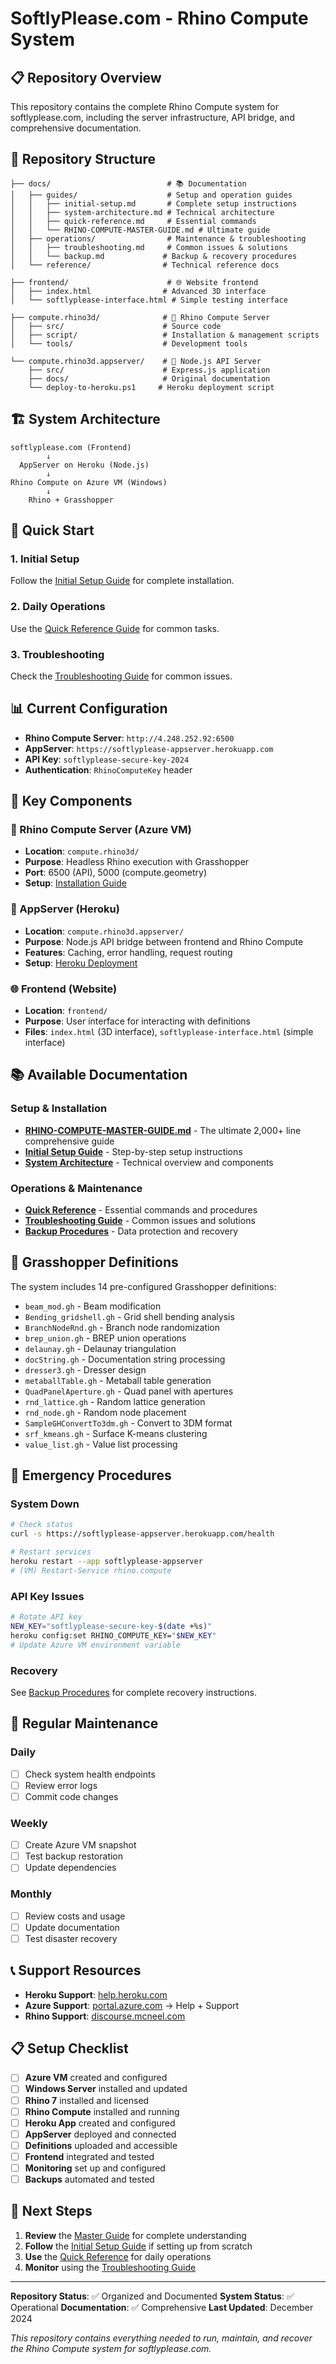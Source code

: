 # SoftlyPlease.com - Rhino Compute System

## 📋 Repository Overview

This repository contains the complete Rhino Compute system for softlyplease.com, including the server infrastructure, API bridge, and comprehensive documentation.

## 📁 Repository Structure

```
├── docs/                          # 📚 Documentation
│   ├── guides/                    # Setup and operation guides
│   │   ├── initial-setup.md       # Complete setup instructions
│   │   ├── system-architecture.md # Technical architecture
│   │   ├── quick-reference.md     # Essential commands
│   │   └── RHINO-COMPUTE-MASTER-GUIDE.md # Ultimate guide
│   ├── operations/                # Maintenance & troubleshooting
│   │   ├── troubleshooting.md     # Common issues & solutions
│   │   └── backup.md             # Backup & recovery procedures
│   └── reference/                # Technical reference docs

├── frontend/                      # 🌐 Website frontend
│   ├── index.html                # Advanced 3D interface
│   └── softlyplease-interface.html # Simple testing interface

├── compute.rhino3d/              # 🦏 Rhino Compute Server
│   ├── src/                      # Source code
│   ├── script/                   # Installation & management scripts
│   └── tools/                    # Development tools

└── compute.rhino3d.appserver/    # 🚀 Node.js API Server
    ├── src/                      # Express.js application
    ├── docs/                     # Original documentation
    └── deploy-to-heroku.ps1     # Heroku deployment script
```

## 🏗️ System Architecture

```
softlyplease.com (Frontend)
        ↓
  AppServer on Heroku (Node.js)
        ↓
Rhino Compute on Azure VM (Windows)
        ↓
    Rhino + Grasshopper
```

## 🚀 Quick Start

### 1. Initial Setup
Follow the [Initial Setup Guide](docs/guides/initial-setup.md) for complete installation.

### 2. Daily Operations
Use the [Quick Reference Guide](docs/guides/quick-reference.md) for common tasks.

### 3. Troubleshooting
Check the [Troubleshooting Guide](docs/operations/troubleshooting.md) for common issues.

## 📊 Current Configuration

- **Rhino Compute Server**: `http://4.248.252.92:6500`
- **AppServer**: `https://softlyplease-appserver.herokuapp.com`
- **API Key**: `softlyplease-secure-key-2024`
- **Authentication**: `RhinoComputeKey` header

## 🔧 Key Components

### 🦏 Rhino Compute Server (Azure VM)
- **Location**: `compute.rhino3d/`
- **Purpose**: Headless Rhino execution with Grasshopper
- **Port**: 6500 (API), 5000 (compute.geometry)
- **Setup**: [Installation Guide](docs/guides/initial-setup.md#step-3-rhino-compute-installation)

### 🚀 AppServer (Heroku)
- **Location**: `compute.rhino3d.appserver/`
- **Purpose**: Node.js API bridge between frontend and Rhino Compute
- **Features**: Caching, error handling, request routing
- **Setup**: [Heroku Deployment](docs/guides/initial-setup.md#step-5-heroku-deployment)

### 🌐 Frontend (Website)
- **Location**: `frontend/`
- **Purpose**: User interface for interacting with definitions
- **Files**: `index.html` (3D interface), `softlyplease-interface.html` (simple interface)

## 📚 Available Documentation

### Setup & Installation
- **[RHINO-COMPUTE-MASTER-GUIDE.md](docs/guides/RHINO-COMPUTE-MASTER-GUIDE.md)** - The ultimate 2,000+ line comprehensive guide
- **[Initial Setup Guide](docs/guides/initial-setup.md)** - Step-by-step setup instructions
- **[System Architecture](docs/guides/system-architecture.md)** - Technical overview and components

### Operations & Maintenance
- **[Quick Reference](docs/guides/quick-reference.md)** - Essential commands and procedures
- **[Troubleshooting Guide](docs/operations/troubleshooting.md)** - Common issues and solutions
- **[Backup Procedures](docs/operations/backup.md)** - Data protection and recovery

## 🦗 Grasshopper Definitions

The system includes 14 pre-configured Grasshopper definitions:

- `beam_mod.gh` - Beam modification
- `Bending_gridshell.gh` - Grid shell bending analysis
- `BranchNodeRnd.gh` - Branch node randomization
- `brep_union.gh` - BREP union operations
- `delaunay.gh` - Delaunay triangulation
- `docString.gh` - Documentation string processing
- `dresser3.gh` - Dresser design
- `metaballTable.gh` - Metaball table generation
- `QuadPanelAperture.gh` - Quad panel with apertures
- `rnd_lattice.gh` - Random lattice generation
- `rnd_node.gh` - Random node placement
- `SampleGHConvertTo3dm.gh` - Convert to 3DM format
- `srf_kmeans.gh` - Surface K-means clustering
- `value_list.gh` - Value list processing

## 🚨 Emergency Procedures

### System Down
```bash
# Check status
curl -s https://softlyplease-appserver.herokuapp.com/health

# Restart services
heroku restart --app softlyplease-appserver
# (VM) Restart-Service rhino.compute
```

### API Key Issues
```bash
# Rotate API key
NEW_KEY="softlyplease-secure-key-$(date +%s)"
heroku config:set RHINO_COMPUTE_KEY="$NEW_KEY"
# Update Azure VM environment variable
```

### Recovery
See [Backup Procedures](docs/operations/backup.md) for complete recovery instructions.

## 🔄 Regular Maintenance

### Daily
- [ ] Check system health endpoints
- [ ] Review error logs
- [ ] Commit code changes

### Weekly
- [ ] Create Azure VM snapshot
- [ ] Test backup restoration
- [ ] Update dependencies

### Monthly
- [ ] Review costs and usage
- [ ] Update documentation
- [ ] Test disaster recovery

## 📞 Support Resources

- **Heroku Support**: [help.heroku.com](https://help.heroku.com)
- **Azure Support**: [portal.azure.com](https://portal.azure.com) → Help + Support
- **Rhino Support**: [discourse.mcneel.com](https://discourse.mcneel.com)

## 📋 Setup Checklist

- [ ] **Azure VM** created and configured
- [ ] **Windows Server** installed and updated
- [ ] **Rhino 7** installed and licensed
- [ ] **Rhino Compute** installed and running
- [ ] **Heroku App** created and configured
- [ ] **AppServer** deployed and connected
- [ ] **Definitions** uploaded and accessible
- [ ] **Frontend** integrated and tested
- [ ] **Monitoring** set up and configured
- [ ] **Backups** automated and tested

## 🎯 Next Steps

1. **Review** the [Master Guide](docs/guides/RHINO-COMPUTE-MASTER-GUIDE.md) for complete understanding
2. **Follow** the [Initial Setup Guide](docs/guides/initial-setup.md) if setting up from scratch
3. **Use** the [Quick Reference](docs/guides/quick-reference.md) for daily operations
4. **Monitor** using the [Troubleshooting Guide](docs/operations/troubleshooting.md)

---

**Repository Status**: ✅ Organized and Documented
**System Status**: ✅ Operational
**Documentation**: ✅ Comprehensive
**Last Updated**: December 2024

*This repository contains everything needed to run, maintain, and recover the Rhino Compute system for softlyplease.com.*
